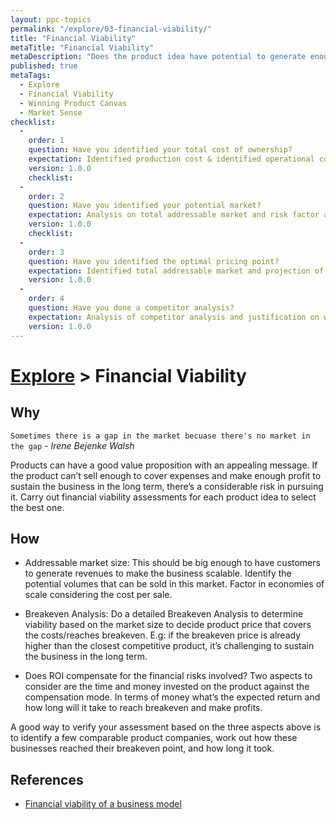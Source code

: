 ```yaml
---
layout: ppc-topics 
permalink: "/explore/03-financial-viability/" 
title: "Financial Viability"
metaTitle: "Financial Viability"
metaDescription: "Does the product idea have potential to generate enough revenue to sustain the business and cover the costs. It’s what helps you select the best product idea that provides the best ROI."
published: true
metaTags:
  - Explore
  - Financial Viability
  - Winning Product Canvas
  - Market Sense
checklist: 
  -
    order: 1
    question: Have you identified your total cost of ownership?
    expectation: Identified production cost & identified operational cost to determine the breakeven cost.
    version: 1.0.0
    checklist: 
  -
    order: 2
    question: Have you identified your potential market?
    expectation: Analysis on total addressable market and risk factor analysis of each demography.
    version: 1.0.0
    checklist: 
  -
    order: 3
    question: Have you identified the optimal pricing point?
    expectation: Identified total addressable market and projection of sales revenue at different pricing points. 
    version: 1.0.0
  -
    order: 4
    question: Have you done a competitor analysis?
    expectation: Analysis of competitor analysis and justification on why would customers favor our product at the specified price point. 
    version: 1.0.0
---
```

# [Explore](../) > Financial Viability

## Why

`Sometimes there is a gap in the market becuase there's no market in the gap` - _Irene Bejenke Walsh_

Products can have a good value proposition with an appealing message. If the product can’t sell enough to cover expenses and make enough profit to sustain the business in the long term, there’s a considerable risk in pursuing it. Carry out financial viability assessments for each product idea to select the best one.


## How

- Addressable market size: 
This should be big enough to have customers to generate revenues to make the business scalable. Identify the potential volumes that can be sold in this market. Factor in  economies of scale considering the cost per sale.

- Breakeven Analysis: 
Do a detailed Breakeven Analysis to determine viability based on the market size to decide product price that covers the costs/reaches breakeven. E.g: if the breakeven price is already higher than the closest competitive product, it’s challenging to sustain the business in the long term. 

- Does ROI compensate for the financial risks involved? 
Two aspects to consider are the time and money invested on the product against the compensation mode. In terms of money what’s the expected return and how long will it take to reach breakeven and make profits.

A good way to verify your assessment based on the three aspects above is to identify a few comparable product companies, work out how these businesses reached their breakeven point, and how long it took.

## References

- [Financial viability of a business model](https://www.slideshare.net/ValeryiaKazheunikava/business-model-financial-viability-2013-44888269)

